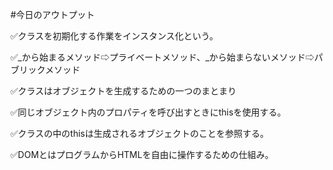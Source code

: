 #今日のアウトプット

✅クラスを初期化する作業をインスタンス化という。

✅_から始まるメソッド⇨プライベートメソッド、_から始まらないメソッド⇨パブリックメソッド

✅クラスはオブジェクトを生成するための一つのまとまり

✅同じオブジェクト内のプロパティを呼び出すときにthisを使用する。

✅クラスの中のthisは生成されるオブジェクトのことを参照する。

✅DOMとはプログラムからHTMLを自由に操作するための仕組み。
